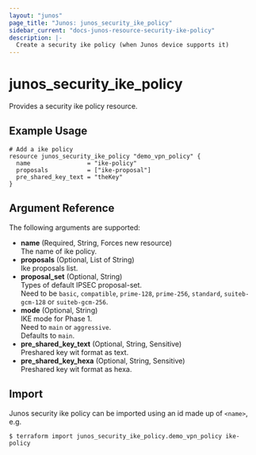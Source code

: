 ```yaml
---
layout: "junos"
page_title: "Junos: junos_security_ike_policy"
sidebar_current: "docs-junos-resource-security-ike-policy"
description: |-
  Create a security ike policy (when Junos device supports it)
---
```


# junos_security_ike_policy

Provides a security ike policy resource.

## Example Usage

```hcl
# Add a ike policy
resource junos_security_ike_policy "demo_vpn_policy" {
  name                = "ike-policy"
  proposals           = ["ike-proposal"]
  pre_shared_key_text = "theKey"
}
```

## Argument Reference

The following arguments are supported:

- **name** (Required, String, Forces new resource)  
  The name of ike policy.
- **proposals** (Optional, List of String)  
  Ike proposals list.
- **proposal_set** (Optional, String)  
  Types of default IPSEC proposal-set.  
  Need to be `basic`, `compatible`, `prime-128`, `prime-256`, `standard`, `suiteb-gcm-128` or `suiteb-gcm-256`.
- **mode** (Optional, String)  
  IKE mode for Phase 1.  
  Need to `main` or `aggressive`.  
  Defaults to `main`.
- **pre_shared_key_text** (Optional, String, Sensitive)  
  Preshared key wit format as text.
- **pre_shared_key_hexa** (Optional, String, Sensitive)  
  Preshared key wit format as hexa.

## Import

Junos security ike policy can be imported using an id made up of `<name>`, e.g.

```shell
$ terraform import junos_security_ike_policy.demo_vpn_policy ike-policy
```
